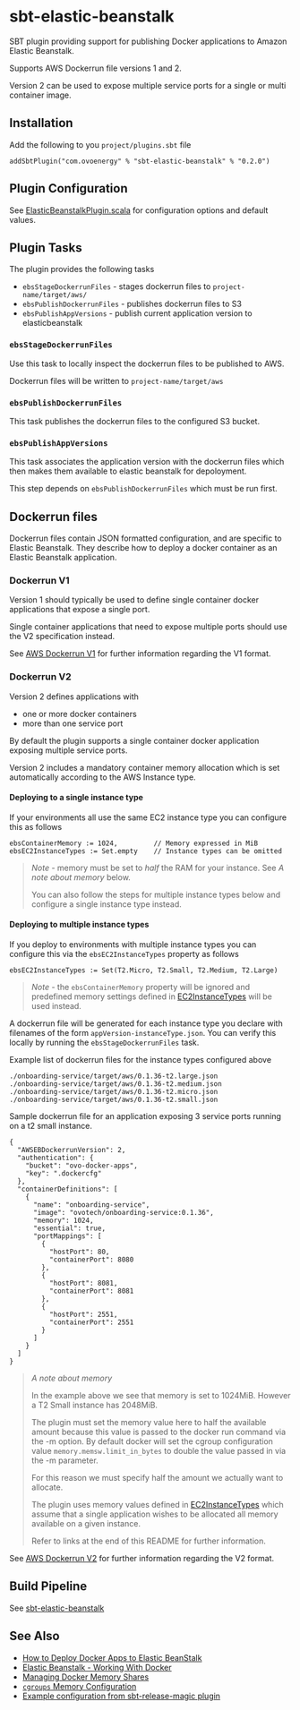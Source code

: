 # sbt-elastic-beanstalk

SBT plugin providing support for publishing Docker applications to Amazon
Elastic Beanstalk.

Supports AWS Dockerrun file versions 1 and 2.

Version 2 can be used to expose multiple service ports for a single or multi
container image.

## Installation

Add the following to you ```project/plugins.sbt``` file

    addSbtPlugin("com.ovoenergy" % "sbt-elastic-beanstalk" % "0.2.0")

## Plugin Configuration

See [ElasticBeanstalkPlugin.scala](src/main/scala/com/ovoenergy/sbt/ebs/ElasticBeanstalkPlugin.scala)
for configuration options and default values.

## Plugin Tasks

The plugin provides the following tasks

* ```ebsStageDockerrunFiles``` - stages dockerrun files to ```project-name/target/aws/```
* ```ebsPublishDockerrunFiles``` - publishes dockerrun files to S3
* ```ebsPublishAppVersions``` - publish current application version to elasticbeanstalk


### ```ebsStageDockerrunFiles```

Use this task to locally inspect the dockerrun files to be published to AWS.

Dockerrun files will be written to ```project-name/target/aws```

### ```ebsPublishDockerrunFiles```

This task publishes the dockerrun files to the configured S3 bucket.

### ```ebsPublishAppVersions```

This task associates the application version with the dockerrun files which then
makes them available to elastic beanstalk for depoloyment.

This step depends on ```ebsPublishDockerrunFiles``` which must be run first.

## Dockerrun files

Dockerrun files contain JSON formatted configuration, and are specific to
Elastic Beanstalk. They describe how to deploy a docker container as an Elastic
Beanstalk application.

### Dockerrun V1

Version 1 should typically be used to define single container docker
applications that expose a single port.

Single container applications that need to expose multiple ports should use the
V2 specification instead.

See [AWS Dockerrun V1](https://docs.aws.amazon.com/elasticbeanstalk/latest/dg/create_deploy_docker_image.html#create_deploy_docker_image_dockerrun)
for further information regarding the V1 format.

### Dockerrun V2

Version 2 defines applications with

* one or more docker containers
* more than one service port

By default the plugin supports a single container docker application exposing
multiple service ports.

Version 2 includes a mandatory container memory allocation which is set
automatically according to the AWS Instance type.

#### Deploying to a single instance type

If your environments all use the same EC2 instance type you can configure this as
follows

    ebsContainerMemory := 1024,         // Memory expressed in MiB
    ebsEC2InstanceTypes := Set.empty    // Instance types can be omitted

> *Note* - memory must be set to *half* the RAM for your instance. See *A note about memory*
> below.
>
> You can also follow the steps for multiple instance types below and configure
> a single instance type instead.

#### Deploying to multiple instance types

If you deploy to environments with multiple instance types you can configure
this via the ```ebsEC2InstanceTypes``` property as follows

    ebsEC2InstanceTypes := Set(T2.Micro, T2.Small, T2.Medium, T2.Large)

> *Note* - the ```ebsContainerMemory``` property will be ignored and predefined
> memory settings defined in [EC2InstanceTypes](src/main/scala/com/ovoenergy/sbt/ebs/EC2InstanceType.scala)
> will be used instead.

A dockerrun file will be generated for each instance type you declare with
filenames of the form ```appVersion-instanceType.json```. You can verify this
locally by running the ```ebsStageDockerrunFiles``` task.

Example list of dockerrun files for the instance types configured above

    ./onboarding-service/target/aws/0.1.36-t2.large.json
    ./onboarding-service/target/aws/0.1.36-t2.medium.json
    ./onboarding-service/target/aws/0.1.36-t2.micro.json
    ./onboarding-service/target/aws/0.1.36-t2.small.json

Sample dockerrun file for an application exposing 3 service ports running on a
t2 small instance.

    {
      "AWSEBDockerrunVersion": 2,
      "authentication": {
        "bucket": "ovo-docker-apps",
        "key": ".dockercfg"
      },
      "containerDefinitions": [
        {
          "name": "onboarding-service",
          "image": "ovotech/onboarding-service:0.1.36",
          "memory": 1024,
          "essential": true,
          "portMappings": [
            {
              "hostPort": 80,
              "containerPort": 8080
            },
            {
              "hostPort": 8081,
              "containerPort": 8081
            },
            {
              "hostPort": 2551,
              "containerPort": 2551
            }
          ]
        }
      ]
    }

> *A note about memory*
>
> In the example above we see that memory is set to 1024MiB. However a T2 Small
> instance has 2048MiB.
>
> The plugin must set the memory value here to half the available amount because
> this value is passed to the docker run command via the -m option. By default
> docker will set the cgroup configuration value ```memory.memsw.limit_in_bytes```
> to double the value passed in via the -m parameter.
>
> For this reason we must specify half the amount we actually want to allocate.
>
> The plugin uses memory values defined in [EC2InstanceTypes](src/main/scala/com/ovoenergy/sbt/ebs/EC2InstanceType.scala)
> which assume that a single application wishes to be allocated all memory
> available on a given instance.
>
> Refer to links at the end of this README for further information.

See [AWS Dockerrun V2](https://docs.aws.amazon.com/elasticbeanstalk/latest/dg/create_deploy_docker_v2config.html#create_deploy_docker_v2config_dockerrun)
for further information regarding the V2 format.

## Build Pipeline

See [sbt-elastic-beanstalk](http://ob-go.ovotech.org.uk/go/tab/pipeline/history/sbt-elastic-beanstalk)

## See Also

* [How to Deploy Docker Apps to Elastic BeanStalk](https://github.com/hopsoft/relay/wiki/How-to-Deploy-Docker-apps-to-Elastic-Beanstalk)
* [Elastic Beanstalk - Working With Docker](https://docs.aws.amazon.com/elasticbeanstalk/latest/dg/create_deploy_docker.html)
* [Managing Docker Memory Shares](https://goldmann.pl/blog/2014/09/11/resource-management-in-docker/#_example_managing_the_memory_shares_of_a_container)
* [```cgroups``` Memory Configuration](https://access.redhat.com/documentation/en-US/Red_Hat_Enterprise_Linux/6/html/Resource_Management_Guide/sec-memory.html)
* [Example configuration from sbt-release-magic plugin](https://github.com/ovotech/sbt-release-magic/blob/master/src/main/scala/com/ovoenergy/sbt/release/OvoReleasePlugin.scala)
